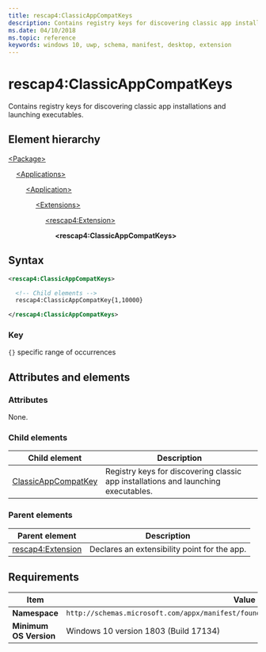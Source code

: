 ```yaml
---
title: rescap4:ClassicAppCompatKeys
description: Contains registry keys for discovering classic app installations and launching executables.
ms.date: 04/10/2018
ms.topic: reference
keywords: windows 10, uwp, schema, manifest, desktop, extension 
---
```


# rescap4:ClassicAppCompatKeys

Contains registry keys for discovering classic app installations and launching executables.

## Element hierarchy

[\<Package\>](element-package.md)

&nbsp;&nbsp;&nbsp;&nbsp;[\<Applications\>](element-applications.md)

&nbsp;&nbsp;&nbsp;&nbsp; &nbsp;&nbsp;&nbsp;&nbsp;[\<Application\>](element-application.md)

&nbsp;&nbsp;&nbsp;&nbsp; &nbsp;&nbsp;&nbsp;&nbsp; &nbsp;&nbsp;&nbsp;&nbsp;[\<Extensions\>](element-1-extensions.md)

&nbsp;&nbsp;&nbsp;&nbsp; &nbsp;&nbsp;&nbsp;&nbsp; &nbsp;&nbsp;&nbsp;&nbsp; &nbsp;&nbsp;&nbsp;&nbsp;[\<rescap4:Extension\>](element-rescap4-extension.md)

&nbsp;&nbsp;&nbsp;&nbsp; &nbsp;&nbsp;&nbsp;&nbsp; &nbsp;&nbsp;&nbsp;&nbsp; &nbsp;&nbsp;&nbsp;&nbsp; &nbsp;&nbsp;&nbsp;&nbsp;**\<rescap4:ClassicAppCompatKeys\>**

## Syntax

```xml
<rescap4:ClassicAppCompatKeys>

  <!-- Child elements -->
  rescap4:ClassicAppCompatKey{1,10000}

</rescap4:ClassicAppCompatKeys>
```

### Key

`{}` specific range of occurrences  

## Attributes and elements

### Attributes

None.

### Child elements

| Child element | Description |
|-|-|
| [ClassicAppCompatKey](element-rescap4-classicappcompatkey.md) | Registry keys for discovering classic app installations and launching executables. |

### Parent elements

| Parent element | Description |
|-|-|
| [rescap4:Extension](element-rescap4-extension.md) | Declares an extensibility point for the app. |

## Requirements

| Item | Value |
|--|--|
| **Namespace** | `http://schemas.microsoft.com/appx/manifest/foundation/windows10/restrictedcapabilities/4` |
| **Minimum OS Version** | Windows 10 version 1803 (Build 17134) |
